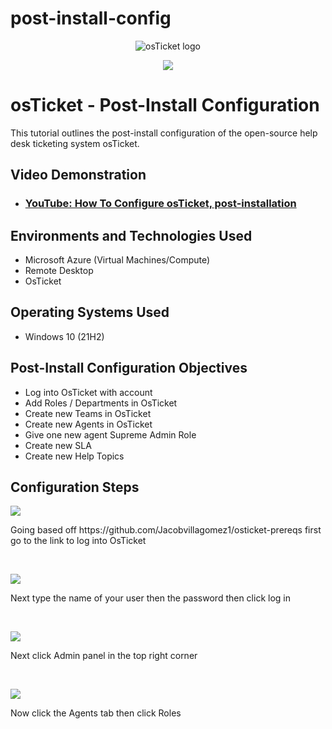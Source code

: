 # post-install-config
<p align="center">
<img src="https://i.imgur.com/Clzj7Xs.png" alt="osTicket logo"/>
</p>
<p align="center">
<img src="https://github.com/Jacobvillagomez1/post-install-config/assets/143027686/e57ef384-fb94-4fe2-a701-ebc1ab6d2b5a"/>
</p>

<h1>osTicket - Post-Install Configuration</h1>
This tutorial outlines the post-install configuration of the open-source help desk ticketing system osTicket.<br />


<h2>Video Demonstration</h2>

- ### [YouTube: How To Configure osTicket, post-installation](https://www.youtube.com)

<h2>Environments and Technologies Used</h2>

- Microsoft Azure (Virtual Machines/Compute)
- Remote Desktop
- OsTicket

<h2>Operating Systems Used </h2>

- Windows 10</b> (21H2)

<h2>Post-Install Configuration Objectives</h2>

- Log into OsTicket with account 
- Add Roles / Departments in OsTicket
- Create new Teams in OsTicket
- Create new Agents in OsTicket
- Give one new agent Supreme Admin Role
- Create new SLA
- Create new Help Topics 

<h2>Configuration Steps</h2>

<p>
<img src="https://github.com/Jacobvillagomez1/post-install-config/assets/143027686/a23b0ccb-ccd9-48a4-a76d-b72fa4fbed7f"/>
</p>
<p>
Going based off https://github.com/Jacobvillagomez1/osticket-prereqs first go to the link to log into OsTicket 
</p>
<br />

<p>
<img src="https://github.com/Jacobvillagomez1/post-install-config/assets/143027686/dafce69a-ab55-4634-af6b-9916dea89631"/>
</p>
<p>
Next type the name of your user then the password then click log in 
</p>
<br />

<p>
<img src="https://github.com/Jacobvillagomez1/post-install-config/assets/143027686/0b3c2beb-797d-4973-8efb-071e953f0491"/>
</p>
<p>
Next click Admin panel in the top right corner 
</p>
<br />

<p>
<img src="https://github.com/Jacobvillagomez1/post-install-config/assets/143027686/19317425-9df8-4978-972c-2ba032e3687f"/>
</p>
<p>
Now click the Agents tab then click Roles 
</p>
<br />
